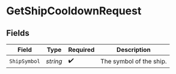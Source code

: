 # GetShipCooldownRequest


## Fields

| Field                   | Type                    | Required                | Description             |
| ----------------------- | ----------------------- | ----------------------- | ----------------------- |
| `ShipSymbol`            | *string*                | :heavy_check_mark:      | The symbol of the ship. |